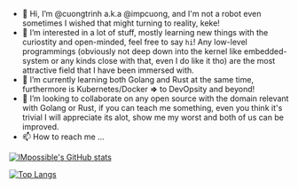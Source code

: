 - 👋 Hi, I’m @cuongtrinh a.k.a @impcuong, and I'm not a robot even sometimes I wished that might turning to reality, keke!
- 👀 I’m interested in a lot of stuff, mostly learning new things with the curiostity and open-minded, feel free to say `hi`! 
Any low-level programmings (obviously not deep down into the kernel like embedded-system or any kinds close with that, even I do like it tho)
are the most attractive field that I have been immersed with.
- 🌱 I’m currently learning both Golang and Rust at the same time, furthermore is Kubernetes/Docker **=>** to DevOpsity and beyond!
- 💞️ I’m looking to collaborate on any open source with the domain relevant with Golang or Rust, if you can teach me something, even you think it's trivial
I will appreciate its alot, show me my worst and both of us can be improved.
- 📫 How to reach me ...

<!---
CuongTrinh1280/CuongTrinh1280 is a ✨ special ✨ repository because its `README.md` (this file) appears on your GitHub profile.
You can click the Preview link to take a look at your changes.
--->

[![IMpossible's GitHub stats](https://github-readme-stats.vercel.app/api?username=cuongtrinh1280&show_icons=true&theme=radical)](https://github.com/anuraghazra/github-readme-stats)

[![Top Langs](https://github-readme-stats.vercel.app/api/top-langs/?username=cuongtrinh1280&show_icons=true&theme=radical&layout=compact)](https://github.com/anuraghazra/github-readme-stats)
